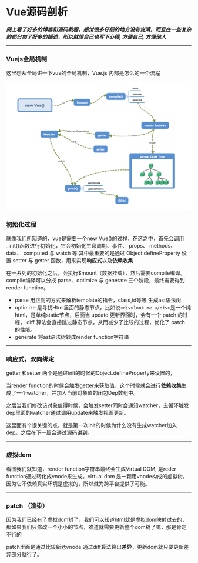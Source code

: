 # Vue源码剖析

***网上看了好多的博客和源码教程，感觉很多仔细的地方没有说清，而且在一些复杂的部分加了好多的描述，所以就想自己也写下心得, 方便自己, 方便他人***

---
### Vuejs全局机制

这里想从全局讲一下vue的全局机制，Vue.js 内部是怎么的一个流程

![image](./image/intro.png)

### 初始化过程  

就像我们所知道的，vue是需要一个new Vue()的过程，在这之中，首先会调用_init()函数进行初始化，它会初始化生命周期、事件、 props、 methods、 data、 computed 与 watch 等.其中最重要的是通过 Object.defineProperty 设置 setter 与 getter 函数，用来实现**响应式**以及**依赖收集**  

在一系列的初始化之后，会执行$mount（数据挂载），然后需要compile编译。  
compile编译可以分成 parse、optimize 与 generate 三个阶段，最终需要得到 render function。

- parse
  用正则的方式来解析template的指令，class,id等等 生成ast语法树
- optimize
  是寻找Html里面的静态节点，比如说`<div>look me </div>`是一个纯html，是单纯static节点，后面当 update 更新界面时，会有一个 patch 的过程， diff 算法会直接跳过静态节点，从而减少了比较的过程，优化了 patch 的性能。
- generate
  将ast语法树转成render function字符串

--- 
### 响应式，双向绑定

getter,和setter 两个是通过init的时候的Object.defineProperty来设置的，

当render function的时候会触发getter来获取值，这个时候就会进行**依赖收集**生成了一个watcher，并加入当前对象值的闭包Dep数组中。  

之后当我们修改该对象值得时候，会触发setter同时会通知watcher，去循环触发dep里面的watcher通过调用update来触发视图更新。

这里面有个很关键的点，就是第一次init的时候为什么没有生成watcher加入dep。之后在下一篇会通过源码讲到。

---

### 虚拟dom

看图我们就知道，render function字符串最终会生成Virtual DOM, 是reder function通过转化成vnode来生成。virtual dom 是一颗用vnode构成的虚拟树，因为它不依赖真实环境是虚拟的，所以就为跨平台提供了可能。

---
### patch （渲染）

因为我们已经有了虚拟dom树了，我们可以知道html就是虚拟dom映射过去的，那如果我们只修改一个小小的节点，难道就需要更新整个dom树了嘛，那是肯定不行的  

patch里面是通过比较新老vnode 通过diff算法算出**差异**，更新dom就只要更新差异部分就行了。

